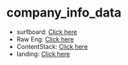 # company_info_data

* surfboard: [Click here](https://sauravraw.github.io/company_info_data/surfboard.json)
* Raw Eng: [Click here](https://sauravraw.github.io/company_info_data/raw.json)
* ContentStack: [Click here](https://sauravraw.github.io/company_info_data/contentstack.json)
* landing: [Click here](https://sauravraw.github.io/company_info_data/landing.json)
